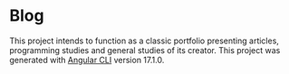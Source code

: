 # Blog

This project intends to function as a classic portfolio presenting articles, programming studies and general studies of its creator.
This project was generated with [Angular CLI](https://github.com/angular/angular-cli) version 17.1.0.
